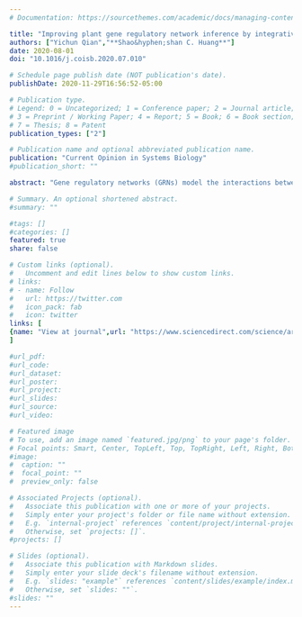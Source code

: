 ```yaml
---
# Documentation: https://sourcethemes.com/academic/docs/managing-content/

title: "Improving plant gene regulatory network inference by integrative analysis of multi-omics and high resolution datasets"
authors: ["Yichun Qian","**Shao&hyphen;shan C. Huang**"]
date: 2020-08-01
doi: "10.1016/j.coisb.2020.07.010"

# Schedule page publish date (NOT publication's date).
publishDate: 2020-11-29T16:56:52-05:00

# Publication type.
# Legend: 0 = Uncategorized; 1 = Conference paper; 2 = Journal article;
# 3 = Preprint / Working Paper; 4 = Report; 5 = Book; 6 = Book section;
# 7 = Thesis; 8 = Patent
publication_types: ["2"]

# Publication name and optional abbreviated publication name.
publication: "Current Opinion in Systems Biology"
#publication_short: ""

abstract: "Gene regulatory networks (GRNs) model the interactions between gene expression regulators and their targets that mediate a myriad of biological functions. Constructing GRNs that integrate multiple data types at increased resolution is improving our understanding of the complex regulatory mechanisms controlling different biological processes in plants. Going beyond transcription factor binding and transcriptome profiles, GRNs that incorporate multiple data types, including chromatin accessibility and long-range chromatin interaction, transcription factor binding site motifs, microRNA, ribosome-associated RNA, and proteomic profiles, were constructed for several cell types and multiple species. The rise of single-cell RNA-seq applications in plants opens up possibilities for studying cell type?specific GRNs in the processes of cell differentiation, development, and responses to the environment. Applications of high-throughput reporter assays and genome editing technologies allow large-scale validation of GRNs. Future advances in refining plant GRNs will most likely involve integration of multi-omics single-cell data and methods for cross-species model translation."

# Summary. An optional shortened abstract.
#summary: ""

#tags: []
#categories: []
featured: true
share: false

# Custom links (optional).
#   Uncomment and edit lines below to show custom links.
# links:
# - name: Follow
#   url: https://twitter.com
#   icon_pack: fab
#   icon: twitter
links: [
{name: "View at journal",url: "https://www.sciencedirect.com/science/article/pii/S2452310020300159"}
]

#url_pdf:
#url_code:
#url_dataset:
#url_poster:
#url_project:
#url_slides:
#url_source:
#url_video:

# Featured image
# To use, add an image named `featured.jpg/png` to your page's folder. 
# Focal points: Smart, Center, TopLeft, Top, TopRight, Left, Right, BottomLeft, Bottom, BottomRight.
#image:
#  caption: ""
#  focal_point: ""
#  preview_only: false

# Associated Projects (optional).
#   Associate this publication with one or more of your projects.
#   Simply enter your project's folder or file name without extension.
#   E.g. `internal-project` references `content/project/internal-project/index.md`.
#   Otherwise, set `projects: []`.
#projects: []

# Slides (optional).
#   Associate this publication with Markdown slides.
#   Simply enter your slide deck's filename without extension.
#   E.g. `slides: "example"` references `content/slides/example/index.md`.
#   Otherwise, set `slides: ""`.
#slides: ""
---
```

